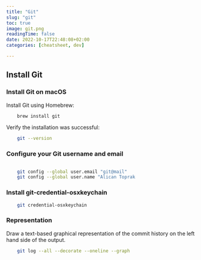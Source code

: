 ```yaml
---
title: "Git"
slug: "git"
toc: true
image: git.png
readingTime: false
date: 2022-10-17T22:48:08+02:00
categories: [cheatsheet, dev]   

---
```


## Install Git
### Install Git on macOS

Install Git using Homebrew:

```bash 
    brew install git
```

Verify the installation was successful:

```bash
    git --version
```

### Configure your Git username and email 

```bash

```

```bash 
    git config --global user.email "git@mail"
    git config --global user.name "Alican Toprak
```


### Install git-credential-osxkeychain
 
```bash 
    git credential-osxkeychain 
```

### Representation

Draw a text-based graphical representation of the commit history on the left hand side of the output.

```bash
    git log --all --decorate --oneline --graph
```